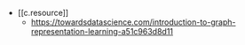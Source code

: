 


- [[c.resource]]
  - https://towardsdatascience.com/introduction-to-graph-representation-learning-a51c963d8d11
